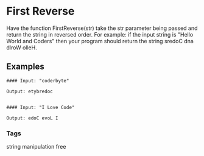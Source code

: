 # First Reverse

Have the function FirstReverse(str) take the str parameter being passed and return the string in reversed order. For example: if the input string is "Hello World and Coders" then your program should return the string sredoC dna dlroW olleH.

## Examples

```
#### Input: "coderbyte"

Output: etybredoc


#### Input: "I Love Code"

Output: edoC evoL I
```

### Tags

string manipulation free
